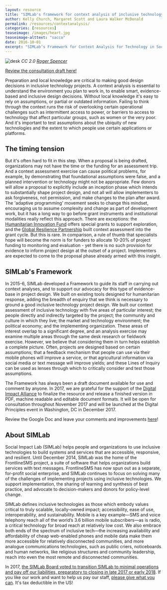 ```yaml
---
layout: resource
title: "SIMLab's framework for context analysis of inclusive technology in social change projects"
author: Kelly Church, Margaret Scott and Laura Walker McDonald
permalink: /resources/contextanalysis/
categories: [resources]
teaseimage: /images/heart.jpg
teaseimage-alttext: "sacco"
date: 2016-10-01
excerpt: "SIMLab’s Framework for Context Analysis for Technology in Social Change Projects provides a guide for project implementers to help them get a snapshot of the communications, market, infrastructure and political context in a target region as they plan new projects and interventions using technology. It's open for public consultation, comment and suggestions until the end of November 2017."
---
```

![desk]({{site.baseurl}}/images/heart.jpg)
*CC 2.0 [Roger Spencer](https://www.flickr.com/photos/photospencer)*

[Review the consultation draft here!](https://docs.google.com/document/d/13LxzwmZldXwYPtk3IPPmz85XWYXwq5_4o6JC0NRWotg/edit?usp=sharing)

Preparation and local knowledge are critical to making good design decisions in inclusive technology projects. A context analysis is essential to understand the environment you plan to work in, to enable smart, evidence-based and inclusive design decisions. Without local knowledge it's easy to rely on assumptions, or partial or outdated information. Failing to think through the context runs the risk of overlooking certain operational challenges such as intermittent access to power, or barriers to access to technology that affect particular groups, such as women or the very poor. And it's important to test assumptions about the ubiquity of new technologies and the extent to which people use certain applications or platforms.

## The timing tension

But it's often hard to fit in this step. When a proposal is being drafted, organizations may not have the time or the funding for an assessment trip. And a context assessment exercise can cause political problems, for example, by demonstrating that foundational assumptions were false, and a planned intervention or technology might not be appropriate. Few donors will allow a proposal to explicitly include an inception phase which intends to substantially shape project design, and not all will allow implementers to ask forgiveness, not permission, and make changes to the plan after award. The 'adaptive programming' movement seeks to change this mindset, encouraging us to assume complexity and change as part of development work, but it has a long way to go before grant instruments and institutional modalities really reflect this approach. There are exceptions: the [Humanitarian Innovation Fund](http://www.elrha.org/hif/home/) offers special grants to support exploration,  and the
[Global Resilience Partnership](http://www.globalresiliencepartnership.org/) built context assessment into the grant cycle. But this is rare. In comparison, a rule of thumb that specialists hope will become the norm is for funders to allocate 10-20% of project funding to monitoring and evaluation - yet there is no such provision for evidence to inform project design at the outset of a project. Implementers are expected to come to the proposal phase already armed with this insight.

## SIMLab's Framework

In 2015-6, SIMLab developed a Framework to guide its staff in carrying out context analyses, and to support our advocacy for this type of evidence-base in project design. We built on existing tools designed for humanitarian response, adding the breadth of enquiry that we think is necessary to ground a good inclusive technology project design. We built our context assessment of inclusive technology with five areas of particular interest; the people directly and indirectly targeted by the project; the community and culture in which they live; the market and technology environment; the political economy; and the implementing organization. These areas of interest overlap to a significant degree, and an analysis exercise may examine multiple areas through the same desk research or fieldwork exercise. However, we believe that considering them in turn helps establish a complete picture. Often, projects are designed based on certain assumptions; that a feedback mechanism that people can use via their mobile phones will improve a service, or that agricultural information via social media or text message will improve yields; and these Lines of Inquiry can be used as lenses through which to critically consider and test those assumptions.

The Framework has always been a draft document available for use and comment by anyone. In 2017, we are grateful for the support of the [Digital Impact Alliance](http://www.digitalim.org) to finalize the resource and release a finished version in PDF, machine readable and editable document formats. It will be open for consultation throughout November 2017 and will be launched at the Digital Principles event in Washington, DC in December 2017.

Review the Google Doc and leave your comments and improvements [here](https://docs.google.com/document/d/13LxzwmZldXwYPtk3IPPmz85XWYXwq5_4o6JC0NRWotg/edit?usp=sharing)!

## About SIMLab

Social Impact Lab (SIMLab) helps people and organizations to use inclusive technologies to build systems and services that are accessible, responsive, and resilient. Until December 2014, SIMLab was the home of the FrontlineSMS project, a suite of software that helps organizations build services with text messages. FrontlineSMS has now spun out as a separate, for-profit social enterprise, and SIMLab continues to focus on solving many of the challenges of implementing projects using inclusive technologies. We support implementation, the sharing of learning and synthesis of best practice, and advocate to decision-makers and donors for policy-level change.

SIMLab defines inclusive technologies as those which embody values critical to truly scalable, locally-owned impact; accessibility, ease of use, interoperability, and sustainability. Mobile is a key example—SMS and voice telephony reach all of the world’s 3.6 billion mobile subscribers&mdash;as is radio, a critical technology for broad reach at relatively low cost. We also embrace both ends of the spectrum of inclusive tech&mdash;the increasing availability and affordability of cheap web-enabled phones and mobile data make them more accessible for relatively disconnected communities, and more analogue communications technologies, such as public criers, noticeboards and human networks, like religious structures and community leadership, reach into even the most remote and disconnected communities.

In 2017, [the SIMLab Board voted to transition SIMLab to minimal operations and pay off our liabilities, preparatory to closing in late 2017 or early 2018](http://www.simlab.org/blog/2017/09/06/simlab-is-closing). If you like our work and want to help us pay our staff, [please give what you can](https://www.paypal.me/simlab/35). It's tax deductible in the US!

